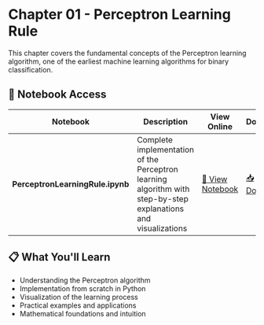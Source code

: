 # Chapter 01 - Perceptron Learning Rule

This chapter covers the fundamental concepts of the Perceptron learning algorithm, one of the earliest machine learning algorithms for binary classification.

## 📓 Notebook Access

| Notebook | Description | View Online | Download |
|----------|-------------|-------------|----------|
| **PerceptronLearningRule.ipynb** | Complete implementation of the Perceptron learning algorithm with step-by-step explanations and visualizations | [🔗 View Notebook](./PerceptronLearningRule.ipynb) | [📥 Download](https://github.com/MohElshamy1994/machine-learning-course-2025/raw/main/scripts/chapter01/PerceptronLearningRule.ipynb) |

## 📋 What You'll Learn

- Understanding the Perceptron algorithm
- Implementation from scratch in Python
- Visualization of the learning process
- Practical examples and applications
- Mathematical foundations and intuition


